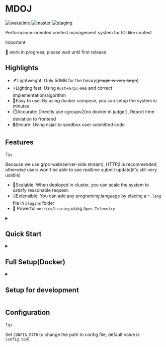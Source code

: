 # MDOJ

[![wakatime](https://wakatime.com/badge/user/6c7a0447-9414-43ab-a937-9081f3e9fc7d/project/5ca22e8e-119f-4183-a942-bbce042f8705.svg)](https://wakatime.com/badge/user/6c7a0447-9414-43ab-a937-9081f3e9fc7d/project/5ca22e8e-119f-4183-a942-bbce042f8705)
[![master](https://github.com/mdcpp/mdoj/actions/workflows/master.yml/badge.svg)](https://github.com/mdcpp/mdoj/actions/workflows/master.yml)
[![staging](https://github.com/mdcpp/mdoj/actions/workflows/staging.yml/badge.svg)](https://github.com/mdcpp/mdoj/actions/workflows/staging.yml)

Performance-oriented contest management system for IOI like contest

> [!IMPORTANT]
> :construction: work in progress, please wait until first release

## Highlights

- :feather:Lightweight: Only 50MB for the binary(~~plugin is very large~~)
- :zap:Lighting fast: Using `Rust`+`Grpc-Web` and correct implementation/algorithm
- :rocket:Easy to use: By using docker compose, you can setup the system in minutes
- :stopwatch:Accurate: Directly use cgroupv2(no docker in judger), Report time deviation to frontend
- :lock:Secure: Using nsjail to sandbox user submitted code

## Features

> [!TIP]
> Because we use grpc-web(server-side stream), HTTP2 is recommended, otherwise users won't be able to see realtime submit update(it's still very usable)

- :whale:Scalable: When deployed in cluster, you can scale the system to satisfy reasonable request.
- :file_cabinet:Extensible: You can add any programing language by placing a `*.lang` file in `plugins` folder
- :telescope: Powerful `metrics`/`tracing` using ``Open-Telemetry``

<details>
  <summary><h2>Quick Start</h2></summary>

   Copy `docker/quickstart` file to your server and run `docker compose up -d`, then open [https://localhost](https://localhost) in your browser.

   login as `admin@admin` and start play arounds.
  
</details>

<details>
  <summary><h2>Full Setup(Docker)</h2></summary>

   1. Copy `docker/production` from source code to your folder
   2. run migration by running `docker compose up migration`
   3. generate config for judger by starting the judger once, and edit config
   4. generate config for backend by starting the backend once
   5. download and extract plugin(language support) of your choice to `./plugins`

   If you prefer to use default config, you can skip step 3 and 4.

   See [wiki](https://github.com/mdcpp/mdoj/wiki) for more details.
  
</details>

<details>
  <summary><h2>Setup for development</h2></summary>

   1. install following package:

   - From system package manager: `protobuf-devel`, `gcc`
   - From rustup: `rustup`, `cargo`, `just`
   - From their website: `docker`, `docker-compose`

   Then start reading documents in subfolder of your interest.

   > you may need to run ``just prepare`` in ``judger``, ``backend`` subfolder.
  
</details>

## Configuration

> [!TIP]
> Set `CONFIG_PATH` to change the path to config file, default value is `config.toml`

